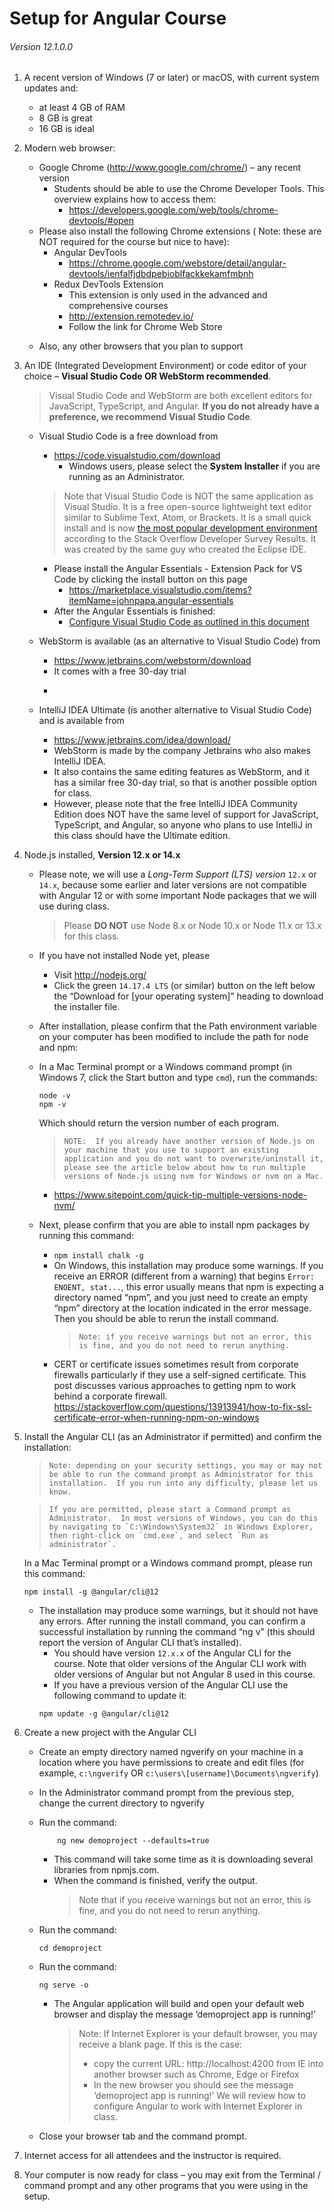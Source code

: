 # Setup for Angular Course

###### Version 12.1.0.0

1.  A recent version of Windows (7 or later) or macOS, with current system updates and:
    - at least 4 GB of RAM
    - 8 GB is great
    - 16 GB is ideal
2.  Modern web browser:

    - Google Chrome (http://www.google.com/chrome/) – any recent version
      - Students should be able to use the Chrome Developer Tools. This overview explains how to access them:
        - https://developers.google.com/web/tools/chrome-devtools/#open
    - Please also install the following Chrome extensions ( Note: these are NOT required for the course but nice to have):
      - Angular DevTools
        - https://chrome.google.com/webstore/detail/angular-devtools/ienfalfjdbdpebioblfackkekamfmbnh
      - Redux DevTools Extension
        - This extension is only used in the advanced and comprehensive courses
        - http://extension.remotedev.io/
        - Follow the link for Chrome Web Store
          >
    - Also, any other browsers that you plan to support

3.  An IDE (Integrated Development Environment) or code editor of your choice – **Visual Studio Code OR WebStorm recommended**.

    > Visual Studio Code and WebStorm are both excellent editors for JavaScript, TypeScript, and Angular. **If you do not already have a preference, we recommend Visual Studio Code**.

    - Visual Studio Code is a free download from

      - https://code.visualstudio.com/download
        - Windows users, please select the **System Installer** if you are running as an Administrator.

      > Note that Visual Studio Code is NOT the same application as Visual Studio. It is a free open-source lightweight text editor similar to Sublime Text, Atom, or Brackets. It is a small quick install and is now [the most popular development environment](https://insights.stackoverflow.com/survey/2019#development-environments-and-tools) according to the Stack Overflow Developer Survey Results. It was created by the same guy who created the Eclipse IDE.

      - Please install the Angular Essentials - Extension Pack for VS Code by clicking the install button on this page
        - https://marketplace.visualstudio.com/items?itemName=johnpapa.angular-essentials
      - After the Angular Essentials is finished:
        - [Configure Visual Studio Code as outlined in this document](./visualstudiocode/configuration.md)

    - WebStorm is available (as an alternative to Visual Studio Code) from

      - https://www.jetbrains.com/webstorm/download
      - It comes with a free 30-day trial

      * >

    - IntelliJ IDEA Ultimate (is another alternative to Visual Studio Code) and is available from
      - https://www.jetbrains.com/idea/download/
      - WebStorm is made by the company Jetbrains who also makes IntelliJ IDEA.
      - It also contains the same editing features as WebStorm, and it has a similar free 30-day trial, so that is another possible option for class.
      - However, please note that the free IntelliJ IDEA Community Edition does NOT have the same level of support for JavaScript, TypeScript, and Angular, so anyone who plans to use IntelliJ in this class should have the Ultimate edition.

4.  Node.js installed, **Version 12.x or 14.x**

    - Please note, we will use a _Long-Term Support (LTS) version_ `12.x` or `14.x`, because some earlier and later versions are not compatible with Angular 12 or with some important Node packages that we will use during class.

      > Please **DO NOT** use Node 8.x or Node 10.x or Node 11.x or 13.x for this class.

    - If you have not installed Node yet, please
      - Visit http://nodejs.org/
      - Click the green `14.17.4 LTS` (or similar) button on the left below the “Download for [your operating system]” heading to download the installer file.
    - After installation, please confirm that the Path environment variable on your computer has been modified to include the path for node and npm:
    - In a Mac Terminal prompt or a Windows command prompt (in Windows 7, click the Start button and type `cmd`), run the commands:
      ```
      node -v
      npm -v
      ```
      Which should return the version number of each program.
      >     NOTE:  If you already have another version of Node.js on your machine that you use to support an existing application and you do not want to overwrite/uninstall it, please see the article below about how to run multiple versions of Node.js using nvm for Windows or nvm on a Mac.
      - https://www.sitepoint.com/quick-tip-multiple-versions-node-nvm/
    - Next, please confirm that you are able to install npm packages by running this command:
      - `npm install chalk -g`
      - On Windows, this installation may produce some warnings. If you receive an ERROR (different from a warning) that begins `Error: ENOENT, stat...`, this error usually means that npm is expecting a directory named “npm”, and you just need to create an empty “npm” directory at the location indicated in the error message. Then you should be able to rerun the install command.
        >     Note: if you receive warnings but not an error, this is fine, and you do not need to rerun anything.
      - CERT or certificate issues sometimes result from corporate firewalls particularly if they use a self-signed certificate. This post discusses various approaches to getting npm to work behind a corporate firewall.
        https://stackoverflow.com/questions/13913941/how-to-fix-ssl-certificate-error-when-running-npm-on-windows

5)  Install the Angular CLI (as an Administrator if permitted) and confirm the installation:

    >     Note: depending on your security settings, you may or may not be able to run the command prompt as Administrator for this installation.  If you run into any difficulty, please let us know.

    >     If you are permitted, please start a Command prompt as Administrator.  In most versions of Windows, you can do this by navigating to `C:\Windows\System32` in Windows Explorer, then right-click on `cmd.exe`, and select `Run as administrator`.

    In a Mac Terminal prompt or a Windows command prompt, please run this command:

    ```
    npm install -g @angular/cli@12
    ```

    - The installation may produce some warnings, but it should not have any errors. After running the install command, you can confirm a successful installation by running the command “ng v” (this should report the version of Angular CLI that’s installed).
      - You should have version `12.x.x` of the Angular CLI for the course. Note that older versions of the Angular CLI work with older versions of Angular but not Angular 8 used in this course.
      - If you have a previous version of the Angular CLI use the following command to update it:
      ```shell
      npm update -g @angular/cli@12
      ```

6)  Create a new project with the Angular CLI

    - Create an empty directory named ngverify on your machine in a location where you have permissions to create and edit files (for example, `c:\ngverify` OR `c:\users\[username]\Documents\ngverify`)
    - In the Administrator command prompt from the previous step, change the current directory to ngverify
    - Run the command:
      ```shell
          ng new demoproject --defaults=true
      ```
      - This command will take some time as it is downloading several libraries from npmjs.com.
      - When the command is finished, verify the output.
        > Note that if you receive warnings but not an error, this is fine, and you do not need to rerun anything.
    - Run the command:
      ```
      cd demoproject
      ```
    - Run the command:

      ```
      ng serve -o
      ```

      - The Angular application will build and open your default web browser and display the message ‘demoproject app is running!’
        > Note: If Internet Explorer is your default browser, you may receive a blank page. If this is the case:
        >
        > - copy the current URL: http://localhost:4200 from IE into another browser such as Chrome, Edge or Firefox
        > - In the new browser you should see the message ‘demoproject app is running!’ We will review how to configure Angular to work with Internet Explorer in class.

    - Close your browser tab and the command prompt.

7)  Internet access for all attendees and the instructor is required.
<!-- 8)  Download the files for the course, a link to a zip file with course files will be provided along with this setup information.

    - Depending on the course you are taking the zip file will be one of the following:
      - AngularCourseIntroduction-12050.zip
      - AngularCourseAdvanced-12050.zip
      - AngularCourseComprehensive-12050.zip
    - Unzip the files into a directory where you can easily find them and have full permissions (Desktop or Documents).

    Verify the resulting directory structure is as follows:

    - AngularCourse[Introduction |Advanced |Comprehensive]-12050
      - code
        - demos
        - labs
        - samples
      - demos
        - change-detection
        - component-first
        - ...
      - docs
        - some pdf files
        - upgrade_manual -->

8)  Your computer is now ready for class – you may exit from the Terminal / command prompt and any other programs that you were using in the setup.
